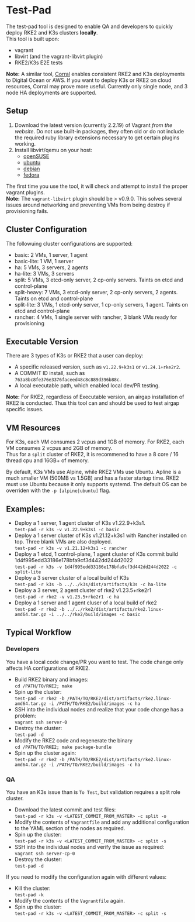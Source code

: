 # Test-Pad
The test-pad tool is designed to enable QA and developers to quickly deploy RKE2 and K3s clusters **locally**.  
This tool is built upon:
- vagrant
- libvirt (and the vagrant-libvirt plugin)
- RKE2/K3s E2E tests

**Note:** A similar tool, [Corral](https://github.com/rancherlabs/corral) enables consistent RKE2 and K3s deployments to Digital Ocean or AWS. If you want to deploy K3s or RKE2 on cloud resources, Corral may prove more useful. Currently only single node, and 3 node HA deployments are supported.

## Setup 
1) Download the latest version (currently 2.2.19) of Vagrant *from the website*. Do not use built-in packages, they often old or do not include the required ruby library extensions necessary to get certain plugins working.
2) Install libvirt/qemu on your host:  
    - [openSUSE](https://documentation.suse.com/sles/15-SP1/html/SLES-all/cha-vt-installation.html)
    - [ubuntu](https://ubuntu.com/server/docs/virtualization-libvirt)
    - [debian](https://wiki.debian.org/KVM#Installation)
    - [fedora](https://developer.fedoraproject.org/tools/virtualization/installing-libvirt-and-virt-install-on-fedora-linux.html)

The first time you use the tool, it will check and attempt to install the proper vagrant plugins.  
**Note:** The `vagrant-libvirt` plugin should be > v0.9.0. This solves several issues around networking and preventing VMs from being destroy if provisioning fails.

## Cluster Configuration
The followuing cluster configurations are supported:
- basic:        2 VMs, 1 server, 1 agent
- basic-lite:   1 VM,  1 server
- ha:           5 VMs, 3 servers, 2 agents
- ha-lite:      3 VMs, 3 servers
- split:        5 VMs, 3 etcd-only server, 2 cp-only servers. Taints on etcd and control-plane
- split-heavy:  7 VMs, 3 etcd-only server, 2 cp-only servers, 2 agents. Taints on etcd and control-plane
- split-lite:   3 VMs, 1 etcd-only server, 1 cp-only servers, 1 agent. Taints on etcd and control-plane
- rancher:      4 VMs, 1 single server with rancher, 3 blank VMs ready for provisioning

## Executable Version
There are 3 types of K3s or RKE2 that a user can deploy:
- A specific released version, such as `v1.22.9+k3s1` or `v1.24.1+rke2r2`.
- A COMMIT ID install, such as `763a8bc8fe376e3376faceed48c8c889d396b88c`.
- A local executable path, which enabled local dev/PR testing.

**Note:** For RKE2, regardless of Executable version, an airgap installation of RKE2 is conducted. Thus this 
tool can and should be used to test airgap specific issues. 

## VM Resources 
For K3s, each VM consumes 2 vcpus and 1GB of memory. For RKE2, each VM consumes 2 vcpus and 2GB of memory.  
Thus for a `split` cluster of RKE2, it is recommened to have a 8 core / 16 thread cpu and 16GB+ of memory.

By default, K3s VMs use Alpine, while RKE2 VMs use Ubuntu. Apline is a much smaller VM (500MB vs 1.5GB) and 
has a faster startup time. RKE2 must use Ubuntu because it only supports systemd. The default OS can be overriden
with the `-p [alpine|ubuntu]` flag.

## Examples:
- Deploy a 1 server, 1 agent cluster of K3s v1.22.9+k3s1.  
  `test-pad -r k3s -v v1.22.9+k3s1 -c basic`
-  Deploy a 1 server cluster of K3s v1.21.12+k3s1 with Rancher installed on top. Three blank VMs are also deployed.  
  `test-pad -r k3s -v v1.21.12+k3s1 -c rancher `
- Deploy a 1 etcd, 1 control-plane, 1 agent cluster of K3s commit build 1d4f995edd33186e178bfa9cf3d442dd244d2022  
  `test-pad -r k3s -v 1d4f995edd33186e178bfa9cf3d442dd244d2022 -c split-lite`  
- Deploy a 3 server cluster of a local build of K3s  
  `test-pad -r k3s -b ../../k3s/dist/artifacts/k3s -c ha-lite ` 
- Deploy a 3 server, 2 agent cluster of rke2 v1.23.5+rke2r1  
  `test-pad -r rke2 -v v1.23.5+rke2r1 -c ha`
- Deploy a 1 server and 1 agent cluser of a local build of rke2  
  `test-pad -r rke2 -b ../../rke2/dist/artifacts/rke2.linux-amd64.tar.gz -i ../../rke2/build/images -c basic`


## Typical Workflow
### Developers
You have a local code change/PR you want to test. The code change only affects HA configurations of RKE2.
- Build RKE2 binary and images:  
  `cd /PATH/TO/RKE2; make`
- Spin up the cluster:  
  `test-pad -r rke2 -b /PATH/TO/RKE2/dist/artifacts/rke2.linux-amd64.tar.gz -i /PATH/TO/RKE2/build/images -c ha`
- SSH into the individual nodes and realize that your code change has a problem:  
  `vagrant ssh server-0`
- Destroy the cluster:  
  `test-pad -d`
- Modify the RKE2 code and regenerate the binary  
  `cd /PATH/TO/RKE2; make package-bundle`
- Spin up the cluster again:  
  `test-pad -r rke2 -b /PATH/TO/RKE2/dist/artifacts/rke2.linux-amd64.tar.gz -i /PATH/TO/RKE2/build/images -c ha`


### QA
You have an K3s issue than is `To Test`, but validation requires a split role cluster.  
- Download the latest commit and test files:  
  `test-pad -r k3s -v <LATEST_COMMIT_FROM_MASTER> -c split -o`
- Modify the contents of `Vagrantfile` and add any additional configuration to the YAML section of the nodes as required.  
- Spin up the cluster:  
  `test-pad -r k3s -v <LATEST_COMMIT_FROM_MASTER> -c split -s`
- SSH into the individual nodes and verify the issue as required:  
  `vagrant ssh server-cp-0`
- Destroy the cluster:  
  `test-pad -d`

If you need to modify the configuration again with different values:
- Kill the cluster:  
  `test-pad -k`
- Modify the contents of the `Vagrantfile` again.
- Spin up the cluster:  
  `test-pad -r k3s -v <LATEST_COMMIT_FROM_MASTER> -c split -s`